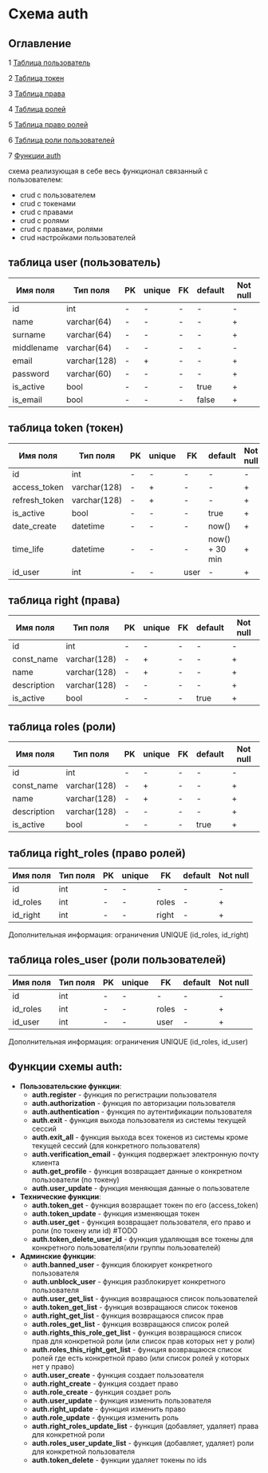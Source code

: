# Схема auth
## Оглавление 

1 [Таблица пользователь](#таблица-user-пользователь)

2 [Таблица токен](#таблица-token-токен)

3 [Таблица права](#таблица-right-права)

4 [Таблица ролей](#таблица-roles-роли)

5 [Таблица право ролей](#таблица-right_roles-право-ролей)

6 [Таблица роли пользователей](#таблица-roles_user-роли-пользователей)

7 [Функции auth](#функции-схемы-auth)

схема реализующая в себе весь функционал связанный с пользователем:
- crud с пользователем
- crud с токенами
- crud с правами
- crud с ролями 
- crud с правами, ролями
- crud настройками пользователей

## таблица user (пользователь)
| Имя поля | Тип поля | PK | unique | FK | default | Not null
| - | - | - | - | - | - | - |
| id | int | - | - | - | - | - |
| name | varchar(64) | - | - | - | - | + |
| surname | varchar(64) | - | - | - | - | + |
| middlename | varchar(64) | - | - | - | - | - |
| email | varchar(128) | - | + | - | - | + |
| password | varchar(60) | - | - | - | - | + |
| is_active | bool | - | - | - | true | + |
| is_email | bool | - | - | - | false | + |

## таблица token (токен)
| Имя поля | Тип поля | PK | unique | FK | default | Not null
| - | - | - | - | - | - | - |
| id | int | - | - | - | - | - |
| access_token | varchar(128) | - | + | - | - | + |
| refresh_token | varchar(128) | - | + | - | - | + |
| is_active | bool | - | - | - | true | + |
| date_create | datetime | - | - | - | now() | + |
| time_life | datetime | - | - | - | now() + 30 min | + |
| id_user | int | - | - | user | - | + |

## таблица right (права)
| Имя поля | Тип поля | PK | unique | FK | default | Not null
| - | - | - | - | - | - | - |
| id | int | - | - | - | - | - |
| const_name | varchar(128) | - | + | - | - | + |
| name | varchar(128) | - | + | - | - | + |
| description | varchar(128) | - | - | - | - | + |
| is_active | bool | - | - | - | true | + |

## таблица roles (роли)
| Имя поля | Тип поля | PK | unique | FK | default | Not null
| - | - | - | - | - | - | - |
| id | int | - | - | - | - | - |
| const_name | varchar(128) | - | + | - | - | + |
| name | varchar(128) | - | + | - | - | + |
| description | varchar(128) | - | - | - | - | + |
| is_active | bool | - | - | - | true | + |

## таблица right_roles (право ролей)
| Имя поля | Тип поля | PK | unique | FK | default | Not null
| - | - | - | - | - | - | - |
| id | int | - | - | - | - | - |
| id_roles | int | - | - | roles | - | + |
| id_right | int | - | - | right | - | + |

Дополнительная информация: 
ограничения UNIQUE (id_roles, id_right)

## таблица roles_user (роли пользователей)
| Имя поля | Тип поля | PK | unique | FK | default | Not null
| - | - | - | - | - | - | - |
| id | int | - | - | - | - | - |
| id_roles | int | - | - | roles | - | + |
| id_user | int | - | - | user | - | + |

Дополнительная информация: 
ограничения UNIQUE (id_roles, id_user)

## Функции схемы auth:
- **Пользовательские функции**:
    - **auth.register** - функция по регистрации пользователя
    - **auth.authorization** - функция по авторизации пользователя
    - **auth.authentication** - функция по аутентификации пользователя
    - **auth.exit** - функция выхода пользователя из системы текущей сессий
    - **auth.exit_all** - функция выхода всех токенов из системы кроме текущей сессий (для конкретного пользователя)
    - **auth.verification_email** - функция подвержает электронную почту клиента
    - **auth.get_profile** - функция возвращает данные о конкретном пользователи (по токену)
    - **auth.user_update** - функция меняющая данные о пользователе
- **Технические функции**:
    - **auth.token_get** - функция возвращает токен по его (access_token)
    - **auth.token_update** - функция изменяющая токен 
    - **auth.user_get** - функция возвращает пользователя, его право и роли (по токену или id) #TODO
    - **auth.token_delete_user_id** - функция удаляющая все токены для конкретного пользователя(или группы пользователей)
- **Админские функции**:
    - **auth.banned_user** - функция блокирует конкретного пользователя
    - **auth.unblock_user** - функция разблокирует конкретного пользователя
    - **auth.user_get_list** - функция возвращаюся список пользователей
    - **auth.token_get_list** - функция возвращаюся список токенов
    - **auth.right_get_list** - функция возвращаюся список прав
    - **auth.roles_get_list** - функция возвращаюся список ролей
    - **auth.rights_this_role_get_list** - функция возвращаюся список прав для конкретной роли (или список прав которых нет у роли)
    - **auth.roles_this_right_get_list** - функция возвращаюся список ролей где есть конкретной право (или список ролей у которых нет у право)
    - **auth.user_create** - функция создает пользователя
    - **auth.right_create** - функция создает право
    - **auth.role_create** - функция создает роль
    - **auth.user_update** - функция изменить пользователя
    - **auth.right_update** - функция изменить право
    - **auth.role_update** - функция изменить роль
    - **auth.right_roles_update_list** - функция (добавляет, удаляет) права для конкретной роли
    - **auth.roles_user_update_list** - функция (добавляет, удаляет) роли для конкретной пользователя
    - **auth.token_delete** - функции удаляет токены по ids